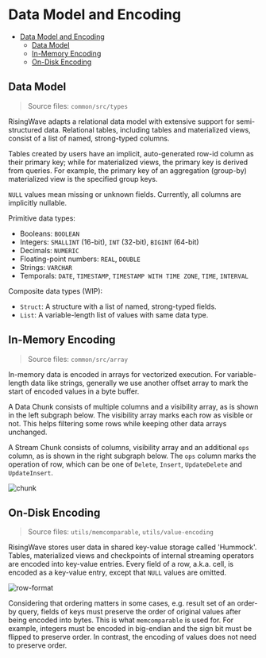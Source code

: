 # Data Model and Encoding

- [Data Model and Encoding](#data-model-and-encoding)
  - [Data Model](#data-model)
  - [In-Memory Encoding](#in-memory-encoding)
  - [On-Disk Encoding](#on-disk-encoding)

<!-- Created by https://github.com/ekalinin/github-markdown-toc -->

## Data Model

> Source files: `common/src/types`

RisingWave adapts a relational data model with extensive support for semi-structured data. Relational tables, including tables and materialized views, consist of a list of named, strong-typed columns.

Tables created by users have an implicit, auto-generated row-id column as their primary key; while for materialized views, the primary key is derived from queries. For example, the primary key of an aggregation (group-by) materialized view is the specified group keys.

`NULL` values mean missing or unknown fields. Currently, all columns are implicitly nullable.

Primitive data types:

- Booleans: `BOOLEAN`
- Integers: `SMALLINT` (16-bit), `INT` (32-bit), `BIGINT` (64-bit)
- Decimals: `NUMERIC`
- Floating-point numbers: `REAL`, `DOUBLE`
- Strings: `VARCHAR`
- Temporals: `DATE`, `TIMESTAMP`, `TIMESTAMP WITH TIME ZONE`, `TIME`, `INTERVAL`

Composite data types (WIP):

- `Struct`: A structure with a list of named, strong-typed fields.
- `List`: A variable-length list of values with same data type.

## In-Memory Encoding

> Source files: `common/src/array`

In-memory data is encoded in arrays for vectorized execution. For variable-length data like strings, generally we use another offset array to mark the start of encoded values in a byte buffer. 

A Data Chunk consists of multiple columns and a visibility array, as is shown in the left subgraph below. The visibility array marks each row as visible or not. This helps filtering some rows while keeping other data arrays unchanged.

A Stream Chunk consists of columns, visibility array and an additional `ops` column, as is shown in the right subgraph below. The `ops` column marks the operation of row, which can be one of `Delete`, `Insert`, `UpdateDelete` and `UpdateInsert`.

![chunk](./images/data-model-and-encoding/chunk.svg)

## On-Disk Encoding

> Source files: `utils/memcomparable`, `utils/value-encoding`

RisingWave stores user data in shared key-value storage called 'Hummock'. Tables, materialized views and checkpoints of internal streaming operators are encoded into key-value entries. Every field of a row, a.k.a. cell, is encoded as a key-value entry, except that `NULL` values are omitted.

![row-format](./images/data-model-and-encoding/row-format.svg)

Considering that ordering matters in some cases, e.g. result set of an order-by query, fields of keys must preserve the order of original values after being encoded into bytes. This is what `memcomparable` is used for. For example, integers must be encoded in big-endian and the sign bit must be flipped to preserve order. In contrast, the encoding of values does not need to preserve order.



